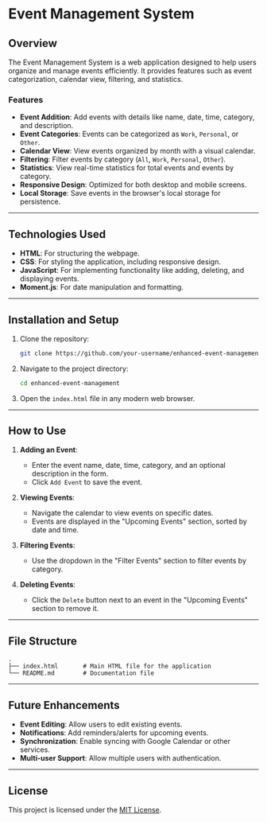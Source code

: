 # Event Management System

## Overview
The Event Management System is a web application designed to help users organize and manage events efficiently. It provides features such as event categorization, calendar view, filtering, and statistics.

### Features
- **Event Addition**: Add events with details like name, date, time, category, and description.
- **Event Categories**: Events can be categorized as `Work`, `Personal`, or `Other`.
- **Calendar View**: View events organized by month with a visual calendar.
- **Filtering**: Filter events by category (`All`, `Work`, `Personal`, `Other`).
- **Statistics**: View real-time statistics for total events and events by category.
- **Responsive Design**: Optimized for both desktop and mobile screens.
- **Local Storage**: Save events in the browser's local storage for persistence.

---

## Technologies Used

- **HTML**: For structuring the webpage.
- **CSS**: For styling the application, including responsive design.
- **JavaScript**: For implementing functionality like adding, deleting, and displaying events.
- **Moment.js**: For date manipulation and formatting.

---

## Installation and Setup

1. Clone the repository:
    ```bash
    git clone https://github.com/your-username/enhanced-event-management.git
    ```

2. Navigate to the project directory:
    ```bash
    cd enhanced-event-management
    ```

3. Open the `index.html` file in any modern web browser.

---

## How to Use

1. **Adding an Event**:
    - Enter the event name, date, time, category, and an optional description in the form.
    - Click `Add Event` to save the event.

2. **Viewing Events**:
    - Navigate the calendar to view events on specific dates.
    - Events are displayed in the "Upcoming Events" section, sorted by date and time.

3. **Filtering Events**:
    - Use the dropdown in the "Filter Events" section to filter events by category.

4. **Deleting Events**:
    - Click the `Delete` button next to an event in the "Upcoming Events" section to remove it.

---

## File Structure

```plaintext
.
├── index.html       # Main HTML file for the application
└── README.md        # Documentation file
```

---

## Future Enhancements

- **Event Editing**: Allow users to edit existing events.
- **Notifications**: Add reminders/alerts for upcoming events.
- **Synchronization**: Enable syncing with Google Calendar or other services.
- **Multi-user Support**: Allow multiple users with authentication.

---

## License

This project is licensed under the [MIT License](LICENSE).
